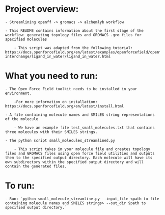 # Project overview:

	- Streamlining openff -> gromacs -> alchemlyb workflow

	- This README contains information about the first stage of the workflow: generating topology files and GROMACS .gro files for specified molecules
		
		- This script was adapted from the following tutorial: https://docs.openforcefield.org/en/latest/examples/openforcefield/openff-interchange/ligand_in_water/ligand_in_water.html

# What you need to run:

	- The Open Force Field toolkit needs to be installed in your environment.

		-For more information on installation: https://docs.openforcefield.org/en/latest/install.html

	- A file containing molecule names and SMILES string representations of the molecule

		- We have an example file test_small_molecules.txt that contains three molecules with their SMILES strings.

	- The python script small_molecules_streamlined.py

		- This script takes in your molecule file and creates topology files and GROMACS files using open force field utilities and outputs them to the specified output directory. Each molecule will have its own subdirectory within the specified output directory and will contain the generated files.

# To run:

	- Run: `python small_molecule_streamline.py --input_file <path to file containing molecule names and SMILES strings> --out_dir 9path to specified output directory.` 
